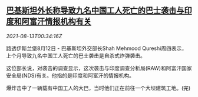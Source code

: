 <!--1628816462000-->
[巴基斯坦外长称导致九名中国工人死亡的巴士袭击与印度和阿富汗情报机构有关](https://cn.reuters.com/article/pakistan-blast-chinese-workers-0812-thur-idCNKBS2FE00Y)
------

<div><i>2021-08-13T00:34:16Z</i></div><p>路透伊斯兰堡8月12日 - 巴基斯坦外交部长Shah Mehmood Qureshi周四表示，上个月导致九名中国工人死亡的巴士袭击是自杀式炸弹袭击。 　</p><p>这位部长说，对袭击的调查显示，这次袭击与印度调查分析局(RAW)和阿富汗国家安全局(NDS)有关。他指的是印度和阿富汗的情报机构。 　</p><p>爆炸击中了一辆载有中国工人的大巴，当时他们正在前往一个大坝建筑工地。(完)</p>
